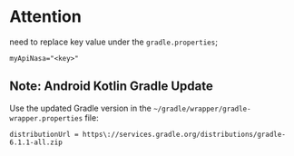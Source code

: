 # Attention

need to replace key value under the  `gradle.properties`;
```
myApiNasa="<key>"
```

## Note: Android Kotlin Gradle Update
Use the updated Gradle version in the `~/gradle/wrapper/gradle-wrapper.properties` file:
```
distributionUrl = https\://services.gradle.org/distributions/gradle-6.1.1-all.zip
```
